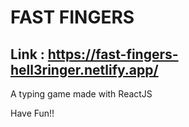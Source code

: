 # FAST FINGERS

## Link : https://fast-fingers-hell3ringer.netlify.app/

A typing game made with ReactJS

Have Fun!!
